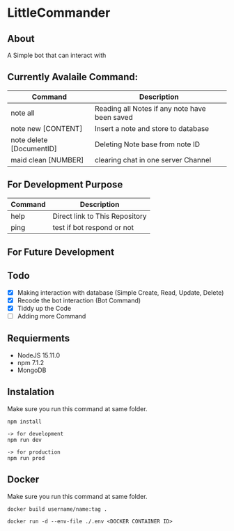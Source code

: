 # LittleCommander

## About

A Simple bot that can interact with

## Currently Avalaile Command:

| Command                  | Description                                   |
| ------------------------ | --------------------------------------------- |
| note all                 | Reading all Notes if any note have been saved |
| note new [CONTENT]       | Insert a note and store to database           |
| note delete [DocumentID] | Deleting Note base from note ID               |
| maid clean [NUMBER]      | clearing chat in one server Channel           |

## For Development Purpose

| Command | Description                    |
| ------- | ------------------------------ |
| help    | Direct link to This Repository |
| ping    | test if bot respond or not     |

## For Future Development

## Todo

- [x] Making interaction with database (Simple Create, Read, Update, Delete)
- [x] Recode the bot interaction (Bot Command)
- [x] Tiddy up the Code
- [ ] Adding more Command

## Requierments

- NodeJS 15.11.0
- npm 7.1.2
- MongoDB

## Instalation

Make sure you run this command at same folder.

```
npm install

-> for development
npm run dev

-> for production
npm run prod
```

## Docker

Make sure you run this command at same folder.

```
docker build username/name:tag .

docker run -d --env-file ./.env <DOCKER CONTAINER ID>
```
